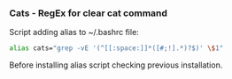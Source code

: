 ### Cats - RegEx for clear cat command

Script adding alias to ~/.bashrc file:
```bash
alias cats="grep -vE '(^[[:space:]]*([#;!].*)?$)' \$1"
```

Before installing alias script checking previous installation.
